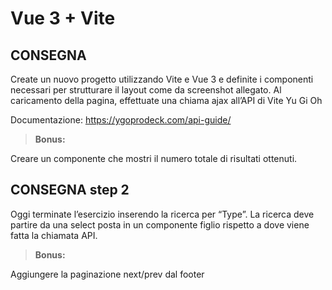 # Vue 3 + Vite

## CONSEGNA

Create un nuovo progetto utilizzando Vite e Vue 3 e definite i componenti necessari per strutturare il layout come da screenshot allegato.
Al caricamento della pagina, effettuate una chiama ajax all’API di Vite Yu Gi Oh

Documentazione: https://ygoprodeck.com/api-guide/ <br>
>**Bonus:**

Creare un componente che mostri il numero totale di risultati ottenuti.

## CONSEGNA step 2

Oggi terminate l’esercizio inserendo la ricerca per “Type”.
La ricerca deve partire da una select posta in un componente figlio rispetto a dove viene fatta la chiamata API.

>**Bonus:**

Aggiungere la paginazione next/prev dal footer